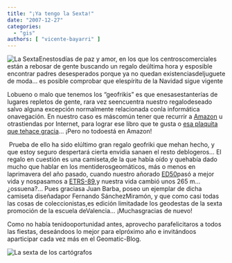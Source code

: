 ```yaml
---
title: "¡Ya tengo la Sexta!"
date: "2007-12-27"
categories: 
  - "gis"
authors: [ "vicente-bayarri" ]
---
```


![La Sexta](images/lasexta.jpg)Enestosdías de paz y amor, en los que los centroscomerciales están a rebosar de gente buscando un regalo deúltima hora y esposible encontrar padres desesperados porque ya no quedan existenciasdeljuguete de moda… es posible comprobar que elespíritu de la Navidad sigue vigente

Lobueno o malo que tenemos los “geofrikis” es que enesasestanterías de lugares repletos de gente, rara vez seencuentra nuestro regalodeseado salvo alguna excepción normalmente relacionada conla informática onavegación. En nuestro caso es máscomún tener que recurrir a [Amazon](http://www.amazon.com) u otrastiendas por Internet, para lograr ese libro que te gusta o [esa plaquita que tehace gracia](http://geomaticblog.net/node/109)… ¡Pero no todoestá en Amazon!

 Prueba de ello ha sido elúltimo gran regalo geofriki que mehan hecho, y que estoy seguro despertará cierta envidia sanaen el resto deblogeros… El regalo en cuestión es una camiseta,de la que había oído y quehabía dado mucho que hablar en los mentiderosgeomáticos, más o menos en laprimavera del año pasado, cuando nuestro añorado [ED50](http://en.wikipedia.org/wiki/ED50)pasó a mejor vida y nospasamos a [ETRS-89](http://es.wikipedia.org/wiki/ETRS89),y nuestra vida cambió unos 265 m… ¿ossuena?... Pues graciasa Juan Barba, poseo un ejemplar de dicha camiseta diseñadapor Fernando SánchezMiramón, y que como casi todas las cosas de coleccionistas,es edición limitadade los geodestas de la sexta promoción de la escuela deValencia… ¡Muchasgracias de nuevo!

Como no había tenidooportunidad antes, aprovecho parafelicitaros a todos las fiestas, deseándoos lo mejor para elpróximo año e invitándoos aparticipar cada vez más en el Geomatic-Blog.

![La sexta de los cartógrafos](images/La%20sexta.jpg)
